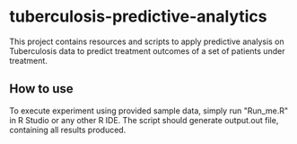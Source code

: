 # tuberculosis-predictive-analytics
This project contains resources and scripts to apply predictive analysis on Tuberculosis data to predict treatment outcomes of a set of patients under treatment.

## How to use
To execute experiment using provided sample data, simply run "Run_me.R" in R Studio or any other R IDE.
The script should generate output.out file, containing all results produced.